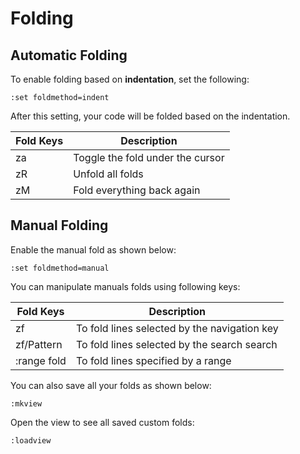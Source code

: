 # Folding

## Automatic Folding

To enable folding based on **indentation**, set the following:

```
:set foldmethod=indent
```

After this setting, your code will be folded based on the indentation.



| Fold Keys | Description                      |
| --------- | -------------------------------- |
| za        | Toggle the fold under the cursor |
| zR        | Unfold all folds                 |
| zM        | Fold everything back again       |



## Manual Folding

Enable the manual fold as shown below:

```
:set foldmethod=manual
```

You can manipulate manuals folds using following keys:



| Fold Keys          | Description                                  |
| ------------------ | -------------------------------------------- |
| zf<Navigation-Key> | To fold lines selected by the navigation key |
| zf/Pattern         | To fold lines selected by the search search  |
| :range fold        | To fold lines specified by a range           |

You can also save all your folds as shown below:

```
:mkview
```

Open the view to see all saved custom folds:

```
:loadview
```
